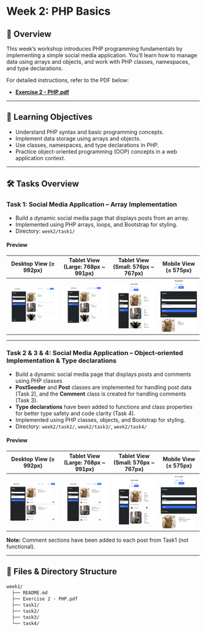 # Week 2: PHP Basics

## 📝 Overview
This week’s workshop introduces PHP programming fundamentals by implementing a simple social media application. You’ll learn how to manage data using arrays and objects, and work with PHP classes, namespaces, and type declarations.

For detailed instructions, refer to the PDF below:
- **[Exercise 2 - PHP.pdf](./Exercise%202%20-%20PHP.pdf)**

---

## 🎯 Learning Objectives
- Understand PHP syntax and basic programming concepts.
- Implement data storage using arrays and objects.
- Use classes, namespaces, and type declarations in PHP.
- Practice object-oriented programming (OOP) concepts in a web application context.

---

## 🛠 Tasks Overview

### **Task 1: Social Media Application – Array Implementation**
- Build a dynamic social media page that displays posts from an array.
- Implemented using PHP arrays, loops, and Bootstrap for styling.
- Directory: `week2/task1/`

#### **Preview**
| Desktop View (≥ 992px)                    | Tablet View (Large: 768px ~ 991px)          | Tablet View (Small: 576px ~ 767px)          | Mobile View (≤ 575px)                      |
|--------------------------------------------|---------------------------------------------|---------------------------------------------|---------------------------------------------|
| ![Desktop View](./task1/screenshots/desktop.png) | ![Tablet Large View](./task1/screenshots/tablet-large.png) | ![Tablet Small View](./task1/screenshots/tablet-small.png) | ![Mobile View](./task1/screenshots/mobile.png) |

---

### **Task 2 & 3 & 4: Social Media Application – Object-oriented Implementation & Type declarations**
- Build a dynamic social media page that displays posts and comments using PHP classes
- **PostSeeder** and **Post** classes are implemented for handling post data (Task 2), and the **Comment** class is created for handling comments (Task 3).
- **Type declarations** have been added to functions and class properties for better type safety and code clarity (Task 4).
- Implemented using PHP classes, objects, and Bootstrap for styling.
- Directory: `week2/task2/`, `week2/task3/`, `week2/task4/`
  
#### **Preview**
| Desktop View (≥ 992px)                    | Tablet View (Large: 768px ~ 991px)          | Tablet View (Small: 576px ~ 767px)          | Mobile View (≤ 575px)                      |
|--------------------------------------------|---------------------------------------------|---------------------------------------------|---------------------------------------------|
| ![Desktop View](./task2/screenshots/desktop.png) | ![Tablet Large View](./task2/screenshots/tablet-large.png) | ![Tablet Small View](./task2/screenshots/tablet-small.png) | ![Mobile View](./task2/screenshots/mobile.png) |

**Note:** Comment sections have been added to each post from Task1 (not functional).

---

## 📂 Files & Directory Structure
```text
week1/
  ├── README.md
  ├── Exercise 2 - PHP.pdf
  ├── task1/
  ├── task2/
  ├── task3/
  └── task4/
```